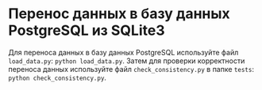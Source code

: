 # Перенос данных в базу данных PostgreSQL из SQLite3

Для переноса данных в базу данных PostgreSQL используйте файл `load_data.py`:
`python load_data.py`. Затем для проверки корректности переноса данных используйте файл `check_consistency.py` в папке `tests`:
`python check_consistency.py`.